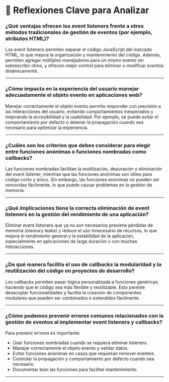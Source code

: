 # 🧠 Reflexiones Clave para Analizar

### ¿Qué ventajas ofrecen los event listeners frente a otros métodos tradicionales de gestión de eventos (por ejemplo, atributos HTML)?

Los event listeners permiten separar el código JavaScript del marcado HTML, lo que mejora la organización y mantenimiento del código. Además, permiten agregar múltiples manejadores para un mismo evento sin sobrescribir otros, y ofrecen mejor control para eliminar o modificar eventos dinámicamente.

---

### ¿Cómo impacta en la experiencia del usuario manejar adecuadamente el objeto evento en aplicaciones web?

Manejar correctamente el objeto evento permite responder con precisión a las interacciones del usuario, evitando comportamientos inesperados y mejorando la accesibilidad y la usabilidad. Por ejemplo, se puede evitar el comportamiento por defecto o detener la propagación cuando sea necesario para optimizar la experiencia.

---

### ¿Cuáles son los criterios que debes considerar para elegir entre funciones anónimas o funciones nombradas como callbacks?

Las funciones nombradas facilitan la reutilización, depuración y eliminación del event listener, mientras que las funciones anónimas son útiles para código corto y único. Sin embargo, las funciones anónimas no pueden ser removidas fácilmente, lo que puede causar problemas en la gestión de memoria.

---

### ¿Qué implicaciones tiene la correcta eliminación de event listeners en la gestión del rendimiento de una aplicación?

Eliminar event listeners que ya no son necesarios previene pérdidas de memoria (memory leaks) y reduce el uso innecesario de recursos, lo que mejora el rendimiento general y la estabilidad de la aplicación, especialmente en aplicaciones de larga duración o con muchas interacciones.

---

### ¿De qué manera facilita el uso de callbacks la modularidad y la reutilización del código en proyectos de desarrollo?

Los callbacks permiten pasar lógica personalizada a funciones genéricas, haciendo que el código sea más flexible y reutilizable. Esto permite desacoplar funcionalidades y facilita la creación de componentes modulares que pueden ser combinados o extendidos fácilmente.

---

### ¿Cómo podemos prevenir errores comunes relacionados con la gestión de eventos al implementar event listeners y callbacks?

Para prevenir errores es importante:

- Usar funciones nombradas cuando se requiera eliminar listeners.
- Manejar correctamente el objeto evento y validar datos.
- Evitar funciones anónimas en casos que requieran remover eventos.
- Controlar la propagación y comportamiento por defecto cuando sea necesario.
- Documentar bien las funciones para facilitar mantenimiento.

---


